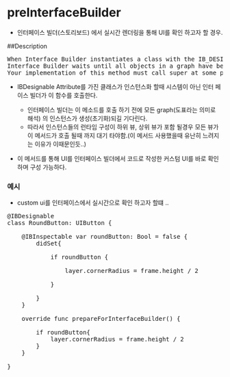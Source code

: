 # preInterfaceBuilder

- 인터페이스 빌더(스토리보드) 에서 실시간 렌더링을 통해 UI를 확인 하고자 할 경우.

##Description
<pre>
When Interface Builder instantiates a class with the IB_DESIGNABLE attribute, it calls this method to let the resulting object know that it was created at design time. You can implement this method in your designable classes and use it to configure their design-time appearance. For example, you might use the method to configure a custom text control with a default string. The system does not call this method; only Interface Builder calls it.
Interface Builder waits until all objects in a graph have been created and initialized before calling this method. So if your object’s runtime configuration relies on subviews or parent views, those objects should exist by the time this method is called.
Your implementation of this method must call super at some point so that parent classes can perform their own custom setup.
</pre>

- IBDesignable Attribute를 가진 클래스가 인스턴스화 할때 시스템이 아닌 인터 페이스 빌더가 이 함수를 호출한다.
	- 인터페이스 빌더는 이 메소드를 호출 하기 전에 모든 graph(도표라는 의미로 해석) 의 인스턴스가 생성(초기화)되길 기다린다.
	- 따라서 인스턴스들의 런타임 구성이 하위 뷰, 상위 뷰가 포함 될경우 모든 뷰가 이 메서드가 호출 될때 까지 대기 타야함.(이 메서드 사용했을때 유난히 느려지는 이유가 이때문인듯..)

- 이 메서드를 통해 UI를 인터페이스 빌더에서 코드로 작성한 커스텀 UI를 바로 확인 하며 구성 가능하다.

### 예시

- custom ui를 인터페이스에서 실시간으로 확인 하고자 할떄 ..
<pre>
@IBDesignable
class RoundButton: UIButton {

    @IBInspectable var roundButton: Bool = false {
        didSet{
            
            if roundButton {
            
                layer.cornerRadius = frame.height / 2
                
            }
            
        }
    }
    
    override func prepareForInterfaceBuilder() {
        
        if roundButton{
            layer.cornerRadius = frame.height / 2
        }
    }
    
}
</pre>
